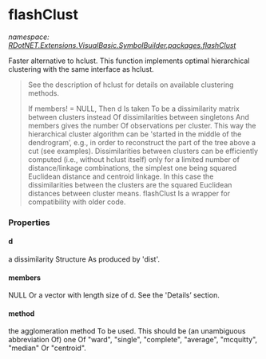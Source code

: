 ﻿# flashClust
_namespace: [RDotNET.Extensions.VisualBasic.SymbolBuilder.packages.flashClust](./index.md)_

Faster alternative to hclust.
 This function implements optimal hierarchical clustering with the same interface as hclust.

> 
>  See the description of hclust for details on available clustering methods.
> 
>  If members! = NULL, Then d Is taken To be a dissimilarity matrix between clusters instead Of dissimilarities between singletons And members gives the number Of observations per cluster. 
>  This way the hierarchical cluster algorithm can be 'started in the middle of the dendrogram’, e.g., in order to reconstruct the part of the tree above a cut (see examples). 
>  Dissimilarities between clusters can be efficiently computed (i.e., without hclust itself) only for a limited number of distance/linkage combinations, the simplest one being squared Euclidean distance and centroid linkage. 
>  In this case the dissimilarities between the clusters are the squared Euclidean distances between cluster means.
>  flashClust Is a wrapper for compatibility with older code.
>  



### Properties

#### d
a dissimilarity Structure As produced by 'dist'.
#### members
NULL Or a vector with length size of d. See the 'Details’ section.
#### method
the agglomeration method To be used. This should be (an unambiguous abbreviation Of) one Of "ward", "single", "complete", "average", "mcquitty", "median" Or "centroid".
